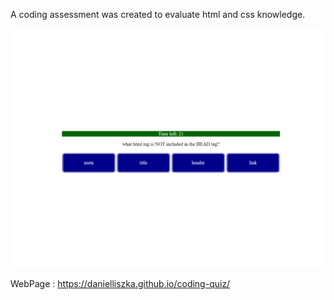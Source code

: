A coding assessment was created to evaluate html and css knowledge.  

![ScreenShot](./assets/images/screenshot.png?raw=true "coding quiz")

WebPage : https://danielliszka.github.io/coding-quiz/
